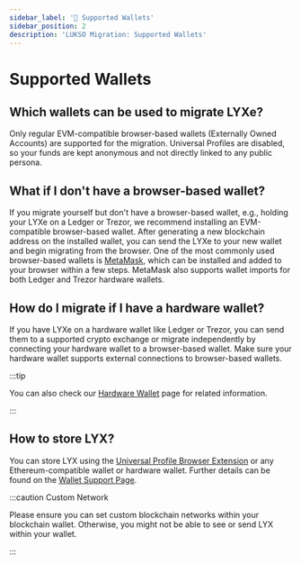 ```yaml
---
sidebar_label: '👝 Supported Wallets'
sidebar_position: 2
description: 'LUKSO Migration: Supported Wallets'
---
```


# Supported Wallets

## Which wallets can be used to migrate LYXe?

Only regular EVM-compatible browser-based wallets (Externally Owned Accounts) are supported for the migration. Universal Profiles are disabled, so your funds are kept anonymous and not directly linked to any public persona.

## What if I don't have a browser-based wallet?

If you migrate yourself but don't have a browser-based wallet, e.g., holding your LYXe on a Ledger or Trezor, we recommend installing an EVM-compatible browser-based wallet. After generating a new blockchain address on the installed wallet, you can send the LYXe to your new wallet and begin migrating from the browser. One of the most commonly used browser-based wallets is [MetaMask](https://metamask.io/download/), which can be installed and added to your browser within a few steps. MetaMask also supports wallet imports for both Ledger and Trezor hardware wallets.

## How do I migrate if I have a hardware wallet?

If you have LYXe on a hardware wallet like Ledger or Trezor, you can send them to a supported crypto exchange or migrate independently by connecting your hardware wallet to a browser-based wallet. Make sure your hardware wallet supports external connections to browser-based wallets.

:::tip

You can also check our [Hardware Wallet](../general/hardware-wallets) page for related information.

:::

## How to store LYX?

You can store LYX using the [Universal Profile Browser Extension](https://docs.lukso.tech/install-up-browser-extension) or any Ethereum-compatible wallet or hardware wallet. Further details can be found on the [Wallet Support Page](#TODO).

:::caution Custom Network

Please ensure you can set custom blockchain networks within your blockchain wallet. Otherwise, you might not be able to see or send LYX within your wallet.

:::
